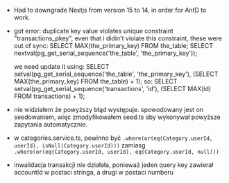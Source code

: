 - Had to downgrade Nextjs from version 15 to 14, in order for AntD to work.

- got error: duplicate key value violates unique constraint "transactions_pkey", even that i didin't
  violate this constraint, these were out of sync:
  SELECT MAX(the_primary_key) FROM the_table;
  SELECT nextval(pg_get_serial_sequence('the_table', 'the_primary_key'));

  we need update it using:
  SELECT setval(pg_get_serial_sequence('the_table', 'the_primary_key'), (SELECT MAX(the_primary_key) FROM the_table) + 1);
  so:
  SELECT setval(pg_get_serial_sequence('transactions', 'id'), (SELECT MAX(id) FROM transactions) + 1);

- nie widziałem że powyższy błąd występuje. spowodowany jest on seedowaniem, więc zmodyfikowałem seed.ts aby wykonywał powyższe zapytania automatycznie.

- w categories.service.ts, powinno być `.where(or(eq(Category.userId, userId), isNull(Category.userId)))` zamiasg `.where(or(eq(Category.userId, userId), eq(Category.userId, null)))`

- inwalidacja transakcji nie działała, ponieważ jeden query key zawierał accountId w postaci stringa, a drugi w postaci numberu
